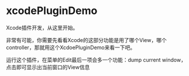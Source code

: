 # xcodePluginDemo

Xcode插件开发，从这里开始。

非常有可能，你需要先看看Xcode的这部分功能是用了哪个View，哪个controller，那就用这个XcdoePluginDemo来看一下吧。

运行这个插件，在菜单的Edit最后一项会多一个功能：dump current window，点击即可显示出当前窗口的View信息